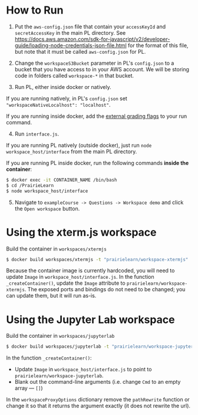 # How to Run

1. Put the `aws-config.json` file that contain your `accessKeyId` and `secretAccessKey` in the main PL directory. See https://docs.aws.amazon.com/sdk-for-javascript/v2/developer-guide/loading-node-credentials-json-file.html for the format of this file, but note that it must be called `aws-config.json` for PL.

2. Change the `workspaceS3Bucket` parameter in PL's `config.json` to a bucket that you have access to in your AWS account. We will be storing code in folders called `workspace-*` in that bucket.

3. Run PL, either inside docker or natively.

If you are running natively, in PL's `config.json` set `"workspaceNativeLocalhost": "localhost"`.

If you are running inside docker, add the [external grading flags](https://prairielearn.readthedocs.io/en/latest/externalGrading/#running-locally-for-development) to your run command.

4. Run `interface.js`.

If you are running PL natively (outside docker), just run `node workspace_host/interface` from the main PL directory.

If you are running PL inside docker, run the following commands **inside the container**:

```sh
$ docker exec -it CONTAINER_NAME /bin/bash
$ cd /PrairieLearn
$ node workspace_host/interface
```

5. Navigate to `exampleCourse -> Questions -> Workspace demo` and click the `Open workspace` button.

# Using the xterm.js workspace

Build the container in `workspaces/xtermjs`

```sh
$ docker build workspaces/xtermjs -t "prairielearn/workspace-xtermjs"
```

Because the container image is currently hardcoded, you will need to update `Image` in `workspace_host/interface.js`.
In the function `_createContainer()`, update the `Image` attribute to `prairielearn/workspace-xtermjs`.
The exposed ports and bindings do not need to be changed; you can update them, but it will run as-is.

# Using the Jupyter Lab workspace

Build the container in `workspaces/jupyterlab`

```sh
$ docker build workspaces/jupyterlab -t "prairielearn/workspace-jupyterlab"
```

In the function `_createContainer()`:
- Update `Image` in `workspace_host/interface.js` to point to `prairielearn/workspace-jupyterlab`.
- Blank out the command-line arguments (i.e. change `Cmd` to an empty array &mdash; `[]`)

In the `workspaceProxyOptions` dictionary remove the `pathRewrite` function or change it so that it returns the argument exactly (it does not rewrite the url).
